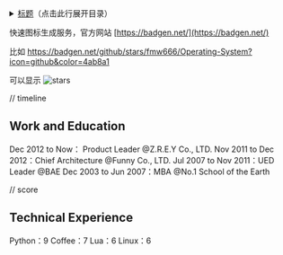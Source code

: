 <details>
    <summary><a href="#" style="font-size=20px">标题</a>（点击此行展开目录）</summary>
    <ul>
    <img src="https://github.com/fmw666/Python/blob/master/pics/cute-chuoni.jpg?raw=true">
        <li>1</li>
        <li><details><summary>点击我展开</summary>内容</details></li>
    </ul>
</details>

快速图标生成服务，官方网站 [https://badgen.net/](https://badgen.net/)

比如 https://badgen.net/github/stars/fmw666/Operating-System?icon=github&color=4ab8a1 

可以显示 ![stars](https://badgen.net/github/forks/fmw666/Operating-System?icon=github&color=4ab8a1)

// timeline
## Work and Education
Dec 2012 to Now： Product Leader @Z.R.E.Y Co., LTD.
Nov 2011 to Dec 2012：Chief Architecture @Funny Co., LTD.
Jul 2007 to Nov 2011：UED Leader @BAE
Dec 2003 to Jun 2007：MBA @No.1 School of the Earth

// score
## Technical Experience
Python：9
Coffee：7
Lua：6
Linux：6
